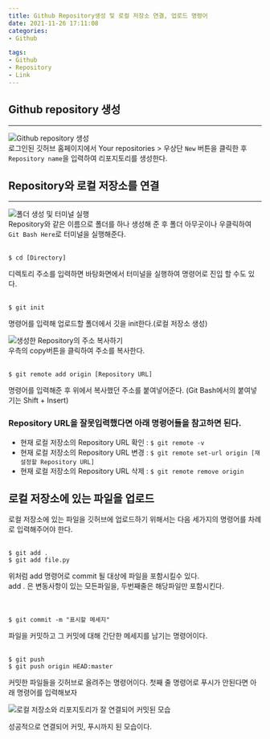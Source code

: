 ```yaml
---
title: Github Repository생성 및 로컬 저장소 연결, 업로드 명령어  
date: 2021-11-26 17:11:08  
categories: 
- Github  

tags:
- Github
- Repository
- Link
---
```


## Github repository 생성

---


![Github repository 생성](/images/Link_github_repository/capture-1.png)  
로그인된 깃허브 홈페이지에서 Your repositories > 우상단 `New` 버튼을 클릭한 후 `Repository name`을 입력하여 리포지토리를 생성한다.  

## Repository와 로컬 저장소를 연결

---
![폴더 생성 및 터미널 실행](/images/Link_github_repository/capture-2.png)  
Repository와 같은 이름으로 폴더를 하나 생성해 준 후 폴더 아무곳이나 우클릭하여 `Git Bash Here`로 터미널을 실행해준다.
<br><br>
```commandlin
$ cd [Directory]
```
디렉토리 주소를 입력하면 바탕화면에서 터미널을 실행하여 명령어로 진입 할 수도 있다.
<br><br>
```commandline
$ git init
```
명령어를 입력해 업로드할 폴더에서 깃을 init한다.(로컬 저장소 생성)

![생성한 Repository의 주소 복사하기](/images/Link_github_repository/capture-3.png)  
우측의 copy버튼을 클릭하여 주소를 복사한다.
<br><br>
```commandline
$ git remote add origin [Repository URL]
```
명령어를 입력해준 후 위에서 복사했던 주소를 붙여넣어준다. (Git Bash에서의 붙여넣기는 Shift + Insert)

### Repository URL을 잘못입력했다면 아래 명령어들을 참고하면 된다.

- 현재 로컬 저장소의 Repository URL 확인 : `$ git remote -v`
- 현재 로컬 저장소의 Repository URL 변경 : `$ git remote set-url origin [재설정할 Repository URL]`
- 현재 로컬 저장소의 Repository URL 삭제 : `$ git remote remove origin`

## 로컬 저장소에 있는 파일을 업로드

로컬 저장소에 있는 파일을 깃허브에 업로드하기 위해서는 다음 세가지의 명령어를 차례로 입력해주어야 한다.
<br><br>
```commandline
$ git add .
$ git add file.py
```
위처럼 add 명령어로 commit 될 대상에 파일을 포함시킬수 있다.  
add . 은 변동사항이 있는 모든파일을, 두번째줄은 해당파일만 포함시킨다.  
<br><br>
```commandline
$ git commit -m "표시할 메세지"
```
파일을 커밋하고 그 커밋에 대해 간단한 메세지를 남기는 명령어이다.
<br><br>
```commandline
$ git push
$ git push origin HEAD:master
```
커밋한 파일들을 깃허브로 올려주는 명령어이다.
첫째 줄 명령어로 푸시가 안된다면 아래 명령어를 입력해보자

![로컬 저장소와 리포지토리가 잘 연결되어 커밋된 모습](/images/Link_github_repository/capture-4.png)  

성공적으로 연결되어 커밋, 푸시까지 된 모습이다.
